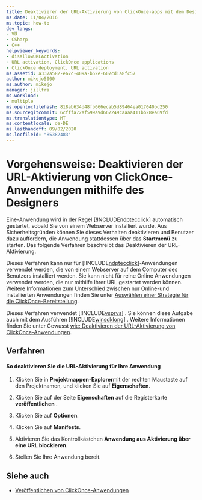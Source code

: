 ```yaml
---
title: Deaktivieren der URL-Aktivierung von ClickOnce-apps mit dem Designer
ms.date: 11/04/2016
ms.topic: how-to
dev_langs:
- VB
- CSharp
- C++
helpviewer_keywords:
- disallowURLActivation
- URL activation, ClickOnce applications
- ClickOnce deployment, URL activation
ms.assetid: a337a582-e67c-409a-b52e-607cd1a8fc57
author: mikejo5000
ms.author: mikejo
manager: jillfra
ms.workload:
- multiple
ms.openlocfilehash: 818ab634d48fb666ecab5d89464ea017040bd250
ms.sourcegitcommit: 6cfffa72af599a9d667249caaaa411bb28ea69fd
ms.translationtype: MT
ms.contentlocale: de-DE
ms.lasthandoff: 09/02/2020
ms.locfileid: "85382483"
---
```

# <a name="how-to-disable-url-activation-of-clickonce-applications-by-using-the-designer"></a>Vorgehensweise: Deaktivieren der URL-Aktivierung von ClickOnce-Anwendungen mithilfe des Designers
Eine-Anwendung wird in der Regel [!INCLUDE[ndptecclick](../deployment/includes/ndptecclick_md.md)] automatisch gestartet, sobald Sie von einem Webserver installiert wurde. Aus Sicherheitsgründen können Sie dieses Verhalten deaktivieren und Benutzer dazu auffordern, die Anwendung stattdessen über das **Startmenü** zu starten. Das folgende Verfahren beschreibt das Deaktivieren der URL-Aktivierung.

 Dieses Verfahren kann nur für [!INCLUDE[ndptecclick](../deployment/includes/ndptecclick_md.md)]-Anwendungen verwendet werden, die von einem Webserver auf dem Computer des Benutzers installiert werden. Sie kann nicht für reine Online Anwendungen verwendet werden, die nur mithilfe Ihrer URL gestartet werden können. Weitere Informationen zum Unterschied zwischen nur Online-und installierten Anwendungen finden Sie unter [Auswählen einer Strategie für die ClickOnce-Bereitstellung](../deployment/choosing-a-clickonce-deployment-strategy.md).

 Dieses Verfahren verwendet [!INCLUDE[vsprvs](../code-quality/includes/vsprvs_md.md)] . Sie können diese Aufgabe auch mit dem Ausführen [!INCLUDE[winsdklong](../deployment/includes/winsdklong_md.md)] . Weitere Informationen finden Sie unter Gewusst [wie: Deaktivieren der URL-Aktivierung von ClickOnce-Anwendungen](../deployment/how-to-disable-url-activation-of-clickonce-applications.md).

## <a name="procedure"></a>Verfahren

#### <a name="to-disable-url-activation-for-your-application"></a>So deaktivieren Sie die URL-Aktivierung für Ihre Anwendung

1. Klicken Sie in **Projektmappen-Explorer**mit der rechten Maustaste auf den Projektnamen, und klicken Sie auf **Eigenschaften**.

2. Klicken Sie auf der Seite **Eigenschaften** auf die Registerkarte **veröffentlichen** .

3. Klicken Sie auf **Optionen**.

4. Klicken Sie auf **Manifests**.

5. Aktivieren Sie das Kontrollkästchen **Anwendung aus Aktivierung über eine URL blockieren**.

6. Stellen Sie Ihre Anwendung bereit.

## <a name="see-also"></a>Siehe auch
- [Veröffentlichen von ClickOnce-Anwendungen](../deployment/publishing-clickonce-applications.md)